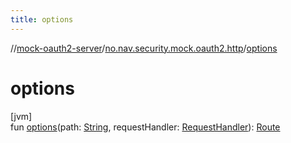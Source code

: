 ```yaml
---
title: options
---
```

//[mock-oauth2-server](../../index.html)/[no.nav.security.mock.oauth2.http](index.html)/[options](options.html)



# options



[jvm]\
fun [options](options.html)(path: [String](https://kotlinlang.org/api/latest/jvm/stdlib/kotlin/-string/index.html), requestHandler: [RequestHandler](index.html#111237332%2FClasslikes%2F863300109)): [Route](-route/index.html)




